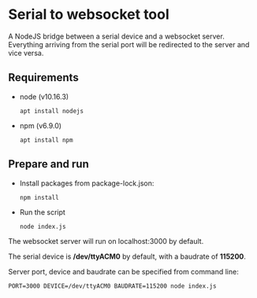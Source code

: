 # Serial to websocket tool

A NodeJS bridge between a serial device and a websocket server. Everything arriving from the serial port will be
redirected to the server and vice versa.

## Requirements

+ node (v10.16.3)
  ```
  apt install nodejs
  ```
+ npm (v6.9.0)
  ```
  apt install npm
  ```

## Prepare and run

+ Install packages from package-lock.json:
  ```
  npm install
  ```

+ Run the script
  ```
  node index.js
  ```

The websocket server will run on localhost:3000 by default.

The serial device is **/dev/ttyACM0** by default, with a baudrate of **115200**.

Server port, device and baudrate can be specified from command line:

```
PORT=3000 DEVICE=/dev/ttyACM0 BAUDRATE=115200 node index.js
```
